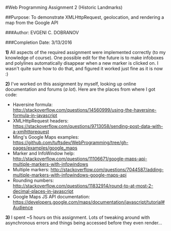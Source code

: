 #Web Programming Assignment 2 (Historic Landmarks)

##Purpose: To demonstrate XMLHttpRequest, geolocation, and rendering a map from the Google API
					
###Author: EVGENI C. DOBRANOV

###Completion Date: 3/13/2016

**1)** All aspects of the required assignment were implemented correctly (to my knowledge of course). One possible edit for the future is to make infoboxes and polylines automatically disappear when a new marker is clicked on. I wasn't quite sure how to do that, and figured it worked just fine as it is now :)

**2)** I've worked on this assignment by myself, looking up online documentation and forums (*a lot*). Here are the places from where I got code:
+ Haversine formula: http://stackoverflow.com/questions/14560999/using-the-haversine-formula-in-javascript
+ XMLHttpRequest headers: https://stackoverflow.com/questions/9713058/sending-post-data-with-a-xmlhttprequest
+ Ming's Google Maps examples: https://github.com/tuftsdev/WebProgramming/tree/gh-pages/examples/google_maps
+ Marker and InfoWindow help: http://stackoverflow.com/questions/11106671/google-maps-api-multiple-markers-with-infowindows
+ Multiple markers: http://stackoverflow.com/questions/7044587/adding-multiple-markers-with-infowindows-google-maps-api
+ Rounding numbers: http://stackoverflow.com/questions/11832914/round-to-at-most-2-decimal-places-in-javascript
+ Google Maps JS API documentation: https://developers.google.com/maps/documentation/javascript/tutorial#Audience

**3)** I spent ~5 hours on this assignment. Lots of tweaking around with asynchronous errors and things being accessed before they even render...